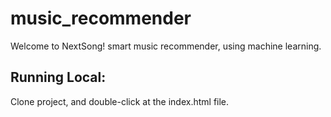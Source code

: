 # music_recommender
Welcome to NextSong! smart music recommender, using machine learning.


## Running Local:

Clone project, and double-click at the index.html file.
